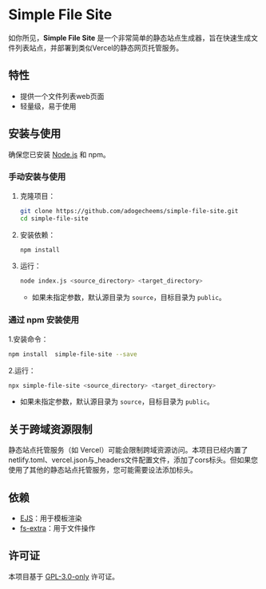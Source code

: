 # Simple File Site

如你所见，**Simple File Site** 是一个非常简单的静态站点生成器，旨在快速生成文件列表站点，并部署到类似Vercel的静态网页托管服务。

## 特性

- 提供一个文件列表web页面
- 轻量级，易于使用

## 安装与使用

确保您已安装 [Node.js](https://nodejs.org/) 和 npm。

### 手动安装与使用

1. 克隆项目：

   ```bash
   git clone https://github.com/adogecheems/simple-file-site.git
   cd simple-file-site
   ```

2. 安装依赖：

   ```bash
   npm install
   ```

3. 运行：

   ```bash
   node index.js <source_directory> <target_directory>
   ```

   - 如果未指定参数，默认源目录为 `source`，目标目录为 `public`。

### 通过 npm 安装使用

1.安装命令：

   ```bash
   npm install  simple-file-site --save
   ```

2.运行：

   ```bash
   npx simple-file-site <source_directory> <target_directory>
   ```

- 如果未指定参数，默认源目录为 `source`，目标目录为 `public`。

## 关于跨域资源限制

静态站点托管服务（如 Vercel）可能会限制跨域资源访问。本项目已经内置了netlify.toml、vercel.json与_headers文件配置文件，添加了cors标头。但如果您使用了其他的静态站点托管服务，您可能需要设法添加标头。

## 依赖

- [EJS](https://ejs.co/)：用于模板渲染
- [fs-extra](https://github.com/jprichardson/node-fs-extra)：用于文件操作

## 许可证

本项目基于 [GPL-3.0-only](https://opensource.org/licenses/GPL-3.0) 许可证。
